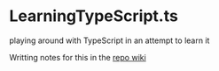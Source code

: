 # LearningTypeScript.ts
playing around with TypeScript in an attempt to learn it

Writting notes for this in the [repo wiki](https://github.com/YP-Learning/LearningTypeScript.ts/wiki)

